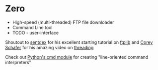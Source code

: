 # Zero
* High-speed (multi-threaded) FTP file downloader
* Command Line tool
* TODO - user-interface


Shoutout to [sentdex](https://www.youtube.com/channel/UCfzlCWGWYyIQ0aLC5w48gBQ) for his excellent starting tutorial on [ftplib](https://www.youtube.com/watch?v=QVyAeM12wVY) and [Corey Schafer](https://www.youtube.com/user/schafer5) for his amazing video on [threading](https://www.youtube.com/watch?v=IEEhzQoKtQU)

Check out [Python's cmd module](https://docs.python.org/3.7/library/cmd.html) for creating "line-oriented command interpreters"
